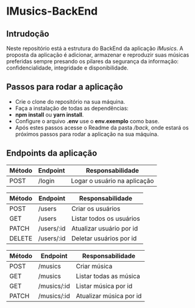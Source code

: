 # IMusics-BackEnd

## Intrudoção

Neste repositório está a estrutura do BackEnd da aplicação *IMusics*. A proposta da aplicação é adicionar, armazenar e reproduzir suas músicas preferidas
sempre presando os pilares da segurança da informação: confidencialidade, integridade e disponibilidade.

## Passos para rodar a aplicaçâo
- Crie o clone do repositório na sua máquina.
-  Faça a instalação de todas as dependências:
  -  **npm install** ou **yarn install**.
  - Configure o arquivo **.env** use o **env.exemplo** como base.
- Após estes passos acesse o Readme da pasta */back*, onde estará os próximos passos para rodar a aplicação na sua máquina.

     
## Endpoints da aplicação

| Método | Endpoint    | Responsabilidade             |
| ------ | ----------- | ----------------------       |
| POST   | /login      | Logar o usuário na aplicação |


| Método | Endpoint    | Responsabilidade         |
| ------ | ----------- | ----------------------   |
| POST   | /users      | Criar os usuários        |
| GET    | /users      | Listar todos os usuários |
| PATCH  | /users/:id  | Atualizar usuário por id |
| DELETE | /users/:id  | Deletar usuários por id  |

| Método | Endpoint    | Responsabilidade          |
| ------ | ----------- | ----------------------    |
| POST   | /musics      | Criar música             |
| GET    | /musics      | Listar todas as música   |
| GET    | /musics/:id  | Listar música por id     |
| PATCH  | /musics/:id  | Atualizar música por id  |
